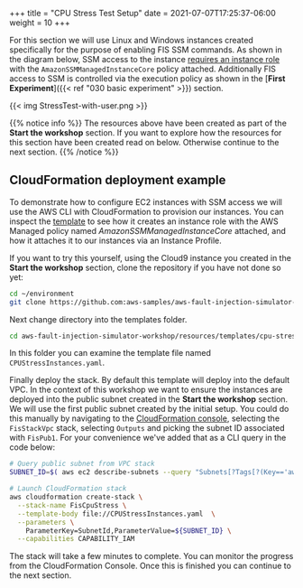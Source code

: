 +++
title = "CPU Stress Test Setup"
date =  2021-07-07T17:25:37-06:00
weight = 10
+++

For this section we will use Linux and Windows instances created specifically for the purpose of enabling FIS SSM commands. As shown in the diagram below, SSM access to the instance [requires an instance role](https://docs.aws.amazon.com/systems-manager/latest/userguide/setup-instance-profile.html#instance-profile-policies-overview) with the `AmazonSSMManagedInstanceCore` policy attached. Additionally FIS access to SSM is controlled via the execution policy as shown in the [**First Experiment**]({{< ref "030 basic experiment" >}}) section. 

{{< img StressTest-with-user.png >}}


{{% notice info %}}
The resources above have been created as part of the **Start the workshop** section. If you want to explore how the resources for this section have been created read on below. Otherwise continue to the next section.
{{% /notice %}}


## CloudFormation deployment example

To demonstrate how to configure EC2 instances with SSM access we will use the AWS CLI with CloudFormation to provision our instances. You can inspect the [template](https://github.com/aws-samples/aws-fault-injection-simulator-workshop/blob/main/resources/templates/cpu-stress/CPUStressInstances.yaml) to see how it creates an instance role with the AWS Managed policy named *AmazonSSMManagedInstanceCore* attached, and how it attaches it to our instances via an Instance Profile. 

If you want to try this yourself, using the Cloud9 instance you created in the **Start the workshop** section, clone the repository if you have not done so yet:

```bash
cd ~/environment
git clone https://github.com:aws-samples/aws-fault-injection-simulator-workshop.git
```

Next change directory into the templates folder.

```bash
cd aws-fault-injection-simulator-workshop/resources/templates/cpu-stress/
```

In this folder you can examine the template file named `CPUStressInstances.yaml`.

Finally deploy the stack. By default this template will deploy into the default VPC. In the context of this workshop we want to ensure the instances are deployed into the public subnet created in the **Start the workshop** section. We will use the first public subnet created by the initial setup. You could do this manually by navigating to the [CloudFormation console](https://us-east-2.console.aws.amazon.com/cloudformation/home?region=us-east-2#/stacks?filteringStatus=active&filteringText=FisStackVpc&viewNested=true&hideStacks=false), selecting the `FisStackVpc` stack, selecting `Outputs` and picking the subnet ID associated with `FisPub1`. For your convenience we've added that as a CLI query in the code below:

```bash
# Query public subnet from VPC stack
SUBNET_ID=$( aws ec2 describe-subnets --query "Subnets[?Tags[?(Key=='aws-cdk:subnet-name') && (Value=='FisPub') ]] | [0].SubnetId" --output text )

# Launch CloudFormation stack
aws cloudformation create-stack \
  --stack-name FisCpuStress \
  --template-body file://CPUStressInstances.yaml  \
  --parameters \
    ParameterKey=SubnetId,ParameterValue=${SUBNET_ID} \
  --capabilities CAPABILITY_IAM

```

The stack will take a few minutes to complete. 
You can monitor the progress from the CloudFormation Console. 
Once this is finished you can continue to the next section.

